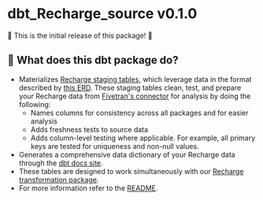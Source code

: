 # dbt_Recharge_source v0.1.0
🎉 This is the initial release of this package! 🎉
## 📣 What does this dbt package do?
- Materializes [Recharge staging tables](https://fivetran.github.io/dbt_Recharge_source/#!/overview/Recharge_source/models/?g_v=1&g_e=seeds), which leverage data in the format described by [this ERD](https://fivetran.com/docs/applications/Recharge#schemainformation). These staging tables clean, test, and prepare your Recharge data from [Fivetran's connector](https://fivetran.com/docs/applications/Recharge) for analysis by doing the following:
  - Names columns for consistency across all packages and for easier analysis
  - Adds freshness tests to source data
  - Adds column-level testing where applicable. For example, all primary keys are tested for uniqueness and non-null values.
- Generates a comprehensive data dictionary of your Recharge data through the [dbt docs site](https://fivetran.github.io/dbt_Recharge_source/).
- These tables are designed to work simultaneously with our [Recharge transformation package](https://github.com/fivetran/dbt_Recharge).
- For more information refer to the [README](/README.md).